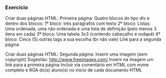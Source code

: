 ### Exercício

Criar duas páginas HTML:
Primeira página:
Quatro blocos do tipo div e dentro dos blocos:
1º bloco: três parágrafos com texto
2º bloco: Listas: Uma ordenada, uma não ordenada e uma lista de definição (pelo menos 3 itens em cada)
3º bloco: Uma tabela 3x3 (contendo cabeçalho e rodapé)
4º bloco: Cinco (5) outras tags a sua escolha (br não vale)
Link para a segunda página


Criar duas páginas HTML:
Segunda página:
Inserir uma imagem (sem copyright)
Sugestão: http://www.freeimages.com/
Inserir na imagem um link para a primeira página
Incluir via comentário em HTML com nome completo e RGA do(s) aluno(s) no início de cada documento HTML
